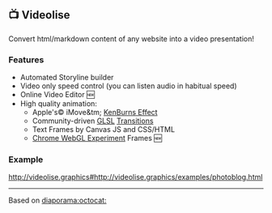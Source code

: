 :tv: Videolise
--------------
Convert html/markdown content of any website into a video presentation!

### Features

- Automated Storyline builder
- Video only speed control (you can listen audio in habitual speed)
- Online Video Editor :new:
- High quality animation:
    * Apple's&copy; iMove&tm; [KenBurns Effect]
    * Community-driven [GLSL] [Transitions]
    * Text Frames by Canvas JS and CSS/HTML
    * [Chrome WebGL Experiment] Frames :new:

### Example

http://videolise.graphics#http://videolise.graphics/examples/photoblog.html

---
Based on [diaporama:octocat:](https://github.com/gre/diaporama/)

[KenBurns Effect]: https://en.wikipedia.org/wiki/Ken_Burns_effect
[Chrome WebGL Experiment]: https://www.chromeexperiments.com/webgl
[GLSL]: http://glslsandbox.com
[Transitions]: http://greweb.me/glsl-transition/examples/3/